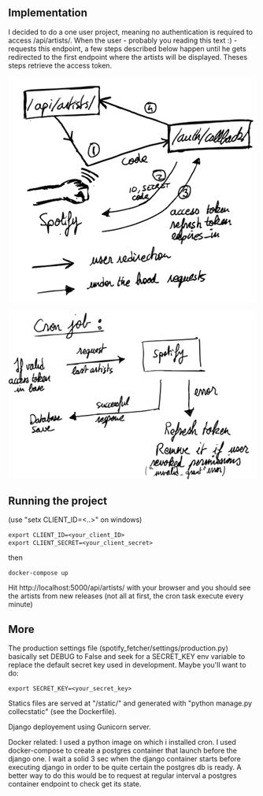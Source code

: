 ## Implementation

I decided to do a one user project, meaning no authentication is required to access /api/artists/.
When the user - probably you reading this text :) - requests this endpoint, a few steps described below happen until he gets redirected to the first endpoint where the artists will be displayed. Theses steps retrieve the access token.


![drawing explaining the Authorization code flow in use in my implementation1](img/top.png)


![drawing explaining the Authorization code flow in use in my implementation](img/bottom.png)

## Running the project 
(use "setx CLIENT_ID=<..>" on windows)
```
export CLIENT_ID=<your_client_ID>
export CLIENT_SECRET=<your_client_secret>
```
then 
```
docker-compose up
```

Hit http://localhost:5000/api/artists/ with your browser and you should see the artists from new releases (not all at first, the cron task execute every minute)

## More

The production settings file (spotify_fetcher/settings/production.py) basically set DEBUG to False and seek for a SECRET_KEY env variable to replace the default secret key used in development. 
Maybe you'll want to do:
```
export SECRET_KEY=<your_secret_key>
```
Statics files are served at "/static/" and generated with "python manage.py collecstatic" (see the Dockerfile).


Django deployement using Gunicorn server.

Docker related: I used a python image on which i installed cron. I used docker-compose to create a postgres container that launch before the django one. I wait a solid 3 sec when the django container starts before executing django in order to be quite certain the postgres db is ready. A better way to do this would be to request at regular interval a postgres container endpoint to check get its state.